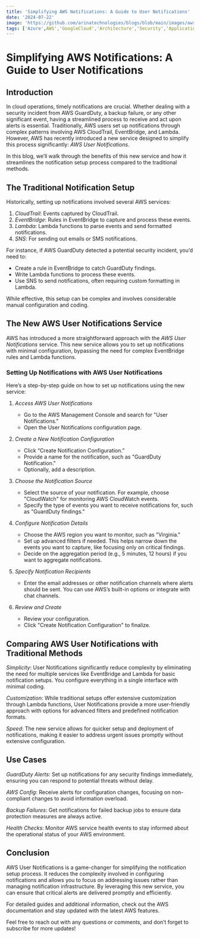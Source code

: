 ```yaml
---
title: 'Simplifying AWS Notifications: A Guide to User Notifications'
date: '2024-07-22'
image: 'https://github.com/arinatechnologies/blogs/blob/main/images/awsaccountmigration.webp'
tags: ['Azure',AWS','GoogleCloud','Architecture','Security','Application/Data','Cost Optimization','Account Migration']
---
```

# Simplifying AWS Notifications: A Guide to User Notifications

## Introduction

In cloud operations, timely notifications are crucial. Whether dealing with a security incident from AWS GuardDuty, a backup failure, or any other significant event, having a streamlined process to receive and act upon alerts is essential. Traditionally, AWS users set up notifications through complex patterns involving AWS CloudTrail, EventBridge, and Lambda. However, AWS has recently introduced a new service designed to simplify this process significantly: *AWS User Notifications*.

In this blog, we’ll walk through the benefits of this new service and how it streamlines the notification setup process compared to the traditional methods.

## The Traditional Notification Setup

Historically, setting up notifications involved several AWS services:

1. *CloudTrail*: Events captured by CloudTrail.
2. *EventBridge*: Rules in EventBridge to capture and process these events.
3. *Lambda*: Lambda functions to parse events and send formatted notifications.
4. *SNS*: For sending out emails or SMS notifications.

For instance, if AWS GuardDuty detected a potential security incident, you’d need to:

- Create a rule in EventBridge to catch GuardDuty findings.
- Write Lambda functions to process these events.
- Use SNS to send notifications, often requiring custom formatting in Lambda.

While effective, this setup can be complex and involves considerable manual configuration and coding.

## The New AWS User Notifications Service

AWS has introduced a more straightforward approach with the *AWS User Notifications* service. This new service allows you to set up notifications with minimal configuration, bypassing the need for complex EventBridge rules and Lambda functions.

### Setting Up Notifications with AWS User Notifications

Here’s a step-by-step guide on how to set up notifications using the new service:

1. *Access AWS User Notifications*

   - Go to the AWS Management Console and search for "User Notifications."
   - Open the User Notifications configuration page.
   
2. *Create a New Notification Configuration*

   - Click “Create Notification Configuration.”
   - Provide a name for the notification, such as "GuardDuty Notification."
   - Optionally, add a description.

3. *Choose the Notification Source*

   - Select the source of your notification. For example, choose "CloudWatch" for monitoring AWS CloudWatch events.
   - Specify the type of events you want to receive notifications for, such as "GuardDuty findings."

4. *Configure Notification Details*

   - Choose the AWS region you want to monitor, such as "Virginia."
   - Set up advanced filters if needed. This helps narrow down the events you want to capture, like focusing only on critical findings.
   - Decide on the aggregation period (e.g., 5 minutes, 12 hours) if you want to aggregate notifications.

5. *Specify Notification Recipients*

   - Enter the email addresses or other notification channels where alerts should be sent. You can use AWS’s built-in options or integrate with chat channels.

6. *Review and Create*

   - Review your configuration.
   - Click "Create Notification Configuration" to finalize.

## Comparing AWS User Notifications with Traditional Methods

*Simplicity*: User Notifications significantly reduce complexity by eliminating the need for multiple services like EventBridge and Lambda for basic notification setups. You configure everything in a single interface with minimal coding.

*Customization*: While traditional setups offer extensive customization through Lambda functions, User Notifications provide a more user-friendly approach with options for advanced filters and predefined notification formats.

*Speed*: The new service allows for quicker setup and deployment of notifications, making it easier to address urgent issues promptly without extensive configuration.

## Use Cases

*GuardDuty Alerts*: Set up notifications for any security findings immediately, ensuring you can respond to potential threats without delay.

*AWS Config*: Receive alerts for configuration changes, focusing on non-compliant changes to avoid information overload.

*Backup Failures*: Get notifications for failed backup jobs to ensure data protection measures are always active.

*Health Checks*: Monitor AWS service health events to stay informed about the operational status of your AWS environment.

## Conclusion

AWS User Notifications is a game-changer for simplifying the notification setup process. It reduces the complexity involved in configuring notifications and allows you to focus on addressing issues rather than managing notification infrastructure. By leveraging this new service, you can ensure that critical alerts are delivered promptly and efficiently.

For detailed guides and additional information, check out the AWS documentation and stay updated with the latest AWS features.

Feel free to reach out with any questions or comments, and don’t forget to subscribe for more updates!
